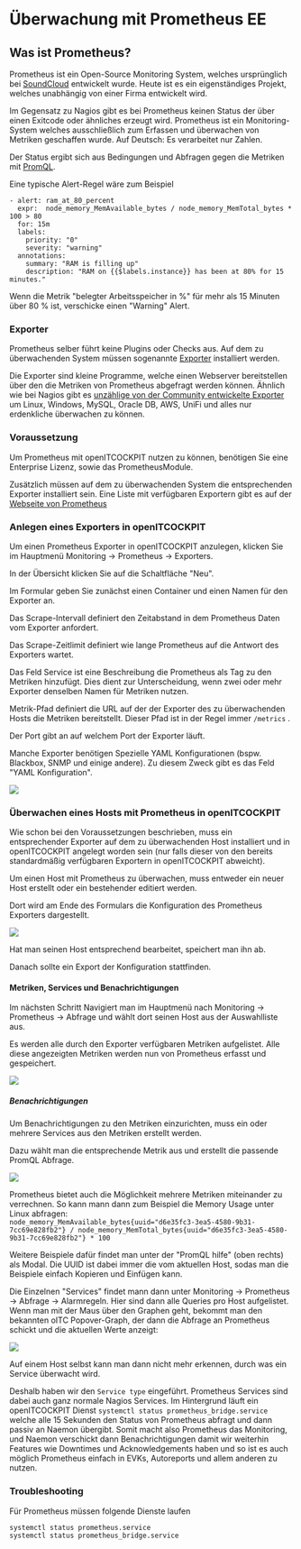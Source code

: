 # Überwachung mit Prometheus <span class="badge badge-danger badge-outlined" title="Enterprise Edition">EE</span>

## Was ist Prometheus?

Prometheus ist ein Open-Source Monitoring System, welches ursprünglich bei [SoundCloud](https://soundcloud.com/) entwickelt wurde. Heute ist es ein eigenständiges Projekt, welches unabhängig von einer Firma entwickelt wird.

Im Gegensatz zu Nagios gibt es bei Prometheus keinen Status der über einen Exitcode oder ähnliches erzeugt wird. Prometheus ist ein Monitoring-System welches ausschließlich zum Erfassen und überwachen von Metriken geschaffen wurde. Auf Deutsch: Es verarbeitet nur Zahlen.

Der Status ergibt sich aus Bedingungen und Abfragen gegen die Metriken mit [PromQL](https://prometheus.io/docs/prometheus/latest/querying/basics/).

Eine typische Alert-Regel wäre zum Beispiel

```plaintext
- alert: ram_at_80_percent
  expr:  node_memory_MemAvailable_bytes / node_memory_MemTotal_bytes * 100 > 80
  for: 15m
  labels:
    priority: "0"
    severity: "warning"
  annotations:
    summary: "RAM is filling up"
    description: "RAM on {{$labels.instance}} has been at 80% for 15 minutes."
```

Wenn die Metrik "belegter Arbeitsspeicher in %" für mehr als 15 Minuten über 80 % ist, verschicke einen "Warning" Alert.

### Exporter

Prometheus selber führt keine Plugins oder Checks aus. Auf dem zu überwachenden System müssen sogenannte [Exporter](https://prometheus.io/docs/instrumenting/exporters/) installiert werden.

Die Exporter sind kleine Programme, welche einen Webserver bereitstellen über den die Metriken von Prometheus abgefragt werden können. Ähnlich wie bei Nagios gibt es [unzählige von der Community entwickelte Exporter](https://github.com/prometheus/prometheus/wiki/Default-port-allocations) um Linux, Windows, MySQL, Oracle DB, AWS, UniFi und alles nur erdenkliche überwachen zu können.

### Voraussetzung

Um Prometheus mit openITCOCKPIT nutzen zu können, benötigen Sie eine Enterprise Lizenz, sowie das PrometheusModule.

Zusätzlich müssen auf dem zu überwachenden System die entsprechenden Exporter installiert sein. Eine Liste mit verfügbaren Exportern gibt es auf der [Webseite von Prometheus](https://prometheus.io/docs/instrumenting/exporters/)

### Anlegen eines Exporters in openITCOCKPIT

Um einen Prometheus Exporter in openITCOCKPIT anzulegen, klicken Sie im Hauptmenü Monitoring → Prometheus → Exporters.

In der Übersicht klicken Sie auf die Schaltfläche "Neu".

Im Formular geben Sie zunächst einen Container und einen Namen für den Exporter an.

Das Scrape-Intervall definiert den Zeitabstand in dem Prometheus Daten vom Exporter anfordert.

Das Scrape-Zeitlimit definiert wie lange Prometheus auf die Antwort des Exporters wartet.

Das Feld Service ist eine Beschreibung die Prometheus als Tag zu den Metriken hinzufügt. Dies dient zur Unterscheidung, wenn zwei oder mehr Exporter denselben Namen für Metriken nutzen.

Metrik-Pfad definiert die URL auf der der Exporter des zu überwachenden Hosts die Metriken bereitstellt. Dieser Pfad ist in der Regel immer `/metrics` .

Der Port gibt an auf welchem Port der Exporter läuft.

Manche Exporter benötigen Spezielle YAML Konfigurationen (bspw. Blackbox, SNMP und einige andere). Zu diesem Zweck gibt es das Feld "YAML Konfiguration".

![](/images/prometheusmodule-exportersedit.png)

### Überwachen eines Hosts mit Prometheus in openITCOCKPIT

Wie schon bei den Voraussetzungen beschrieben, muss ein entsprechender Exporter auf dem zu überwachenden Host installiert und in openITCOCKPIT angelegt worden sein (nur falls dieser von den bereits standardmäßig verfügbaren Exportern in openITCOCKPIT abweicht).

Um einen Host mit Prometheus zu überwachen, muss entweder ein neuer Host erstellt oder ein bestehender editiert werden.

Dort wird am Ende des Formulars die Konfiguration des Prometheus Exporters dargestellt.

![](/images/select-prometheus-exporters.png)

Hat man seinen Host entsprechend bearbeitet, speichert man ihn ab.

Danach sollte ein Export der Konfiguration stattfinden.

#### Metriken, Services und Benachrichtigungen

Im nächsten Schritt Navigiert man im Hauptmenü nach Monitoring → Prometheus → Abfrage und wählt dort seinen Host aus der Auswahlliste aus.

Es werden alle durch den Exporter verfügbaren Metriken aufgelistet. Alle diese angezeigten Metriken werden nun von Prometheus erfasst und gespeichert.

![](/images/prometheus-queries.png)

##### Benachrichtigungen

Um Benachrichtigungen zu den Metriken einzurichten, muss ein oder mehrere Services aus den Metriken erstellt werden.

Dazu wählt man die entsprechende Metrik aus und erstellt die passende PromQL Abfrage.

![](/images/prometheus-promql.png)

Prometheus bietet auch die Möglichkeit mehrere Metriken miteinander zu verrechnen. So kann mann dann zum Beispiel die Memory Usage unter Linux abfragen:  
`node_memory_MemAvailable_bytes{uuid="d6e35fc3-3ea5-4580-9b31-7cc69e828fb2"} / node_memory_MemTotal_bytes{uuid="d6e35fc3-3ea5-4580-9b31-7cc69e828fb2"} * 100`

Weitere Beispiele dafür findet man unter der "PromQL hilfe" (oben rechts) als Modal. Die UUID ist dabei immer die vom aktuellen Host, sodas man die Beispiele einfach Kopieren und Einfügen kann.

Die Einzelnen "Services" findet mann dann unter Monitoring → Prometheus → Abfrage → Alarmregeln. Hier sind dann alle Queries pro Host aufgelistet. Wenn man mit der Maus über den Graphen geht, bekommt man den bekannten oITC Popover-Graph, der dann die Abfrage an Prometheus schickt und die aktuellen Werte anzeigt:

![](/images/prometheus-alertrules.png)

Auf einem Host selbst kann man dann nicht mehr erkennen, durch was ein Service überwacht wird.

Deshalb haben wir den `Service type` eingeführt. Prometheus Services sind dabei auch ganz normale Nagios Services. Im Hintergrund läuft ein openITCOCKPIT Dienst `systemctl status prometheus_bridge.service`  
welche alle 15 Sekunden den Status von Prometheus abfragt und dann passiv an Naemon übergibt. Somit macht also Prometheus das Monitoring, und Naemon verschickt dann Benachrichtigungen damit wir weiterhin Features wie Downtimes und Acknowledgements haben und so ist es auch möglich Prometheus einfach in EVKs, Autoreports und allem anderen zu nutzen.

### Troubleshooting

Für Prometheus müssen folgende Dienste laufen

```plaintext
systemctl status prometheus.service
systemctl status prometheus_bridge.service
```